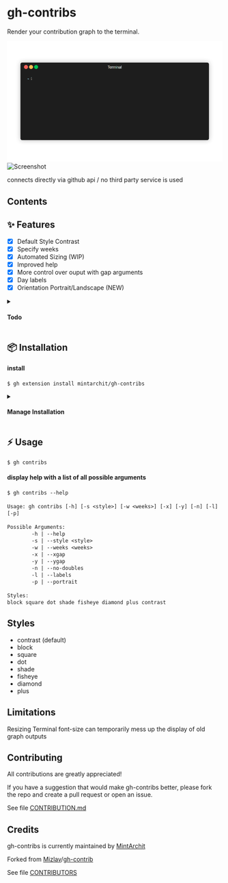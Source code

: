 # gh-contribs

Render your contribution graph to the terminal.

<!-- ![gif](resources/t-rec.gif) -->

<img width="745" alt="Screenshot" src="assets/gif/v0.18.8.gif">

<img width="745" alt="Screenshot" src="https://user-images.githubusercontent.com/887/153284410-74925ad9-0e5a-441c-b4cb-5cbeced0630d.png">

connects directly via github api / no third party service is used

## Contents

## ✨ Features 

- [X] Default Style Contrast
- [X] Specify weeks
- [X] Automated Sizing (WIP)
- [X] Improved help
- [X] More control over ouput with gap arguments
- [X] Day labels
- [X] Orientation Portrait/Landscape (NEW)

<details>
	<summary><h4>Todo</h4></summary>
	
- [ ] Configuration file
- [ ] Color schemes
- [ ] User defined characters(styles)
- [ ] optimize performance
- [ ] improve automatic resizing
- [ ] inlcude update notifier

</details>

## 📦 Installation
 
#### install

```
$ gh extension install mintarchit/gh-contribs
```

<details>
	<summary><h4>Manage Installation</h4></summary>

#### list installed extensions

```
$ gh extension list
```

#### upgrade

```
$ gh extensions upgrade gh-contribs
```

#### uninstall

```
$ gh extension remove gh-contribs
```
</details>

## ⚡️ Usage

```
$ gh contribs
```

#### display help with a list of all possible arguments

```
$ gh contribs --help

Usage: gh contribs [-h] [-s <style>] [-w <weeks>] [-x] [-y] [-n] [-l] [-p]

Possible Arguments:
        -h | --help
        -s | --style <style>
        -w | --weeks <weeks>
        -x | --xgap
        -y | --ygap
        -n | --no-doubles
        -l | --labels
        -p | --portrait

Styles:
block square dot shade fisheye diamond plus contrast

```

## Styles

- contrast (default)
- block
- square
- dot
- shade
- fisheye
- diamond
- plus

## Limitations

Resizing Terminal font-size can temporarily mess up the display of old graph outputs

## Contributing

All contributions are greatly appreciated!

If you have a suggestion that would make gh-contribs better, 
please fork the repo and create a pull request or open an issue.

See file [CONTRIBUTION.md](https://github.com/MintArchit/gh-contribs/CONTRIBUTION.md)

## Credits

gh-contribs is currently maintained by [MintArchit](https://github.com/MintArchit)

Forked from [Mizlav](https://github.com/mislav)/[gh-contrib](https://github.com/mislav/gh-contrib)

See file [CONTRIBUTORS](https://github.com/MintArchit/gh-contribs/CONTRIBUTORS)
